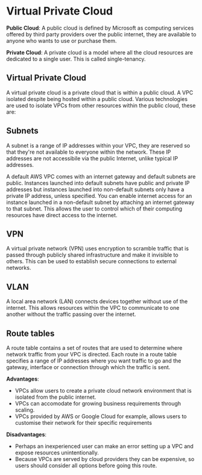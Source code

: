 # Virtual Private Cloud

**Public Cloud**: 
A public cloud is defined by Microsoft as computing services offered by third party providers over the public internet, they are available to anyone who wants to use or purchase them.

**Private Cloud**: 
A private cloud is a model where all the cloud resources are dedicated to a single user. This is called single-tenancy.

## Virtual Private Cloud
A virtual private cloud is a private cloud that is within a public cloud. A VPC isolated despite being hosted within a public cloud. Various technologies are used to isolate VPCs from other resources within the public cloud, these are:

## Subnets
A subnet is a range of IP addresses within your VPC, they are reserved so that they're not available to everyone within the network. These IP addresses are not accessibile via the public Internet, unlike typical IP addresses.

A default AWS VPC comes with an internet gateway and default subnets are public. Instances launched into default subnets have public and private IP addresses but instances launched into non-default subnets only have a private IP address, unless specified. You can enable internet access for an instance launched in a non-default subnet by attaching an internet gateway to that subnet. This allows the user to control which of their computing resources have direct access to the internet.

## VPN
A virtual private network (VPN) uses encryption to scramble traffic that is passed through publicly shared infrastructure and make it invisible to others. This can be used to establish secure connections to external networks.

## VLAN
A local area network (LAN) connects devices together without use of the internet. This allows resources within the VPC to communicate to one another without the traffic passing over the internet.

## Route tables
A route table contains a set of routes that are used to determine where network traffic from your VPC is directed. Each route in a route table specifies a range of IP addresses where you want traffic to go and the gateway, interface or connection through which the traffic is sent.

**Advantages**: 
- VPCs allow users to create a private cloud network environment that is isolated from the public internet.
- VPCs can accomodate for growing business requirements through scaling.
- VPCs provided by AWS or Google Cloud for example, allows users to customise their network for their specific requirements

**Disadvantages**:
- Perhaps an inexperienced user can make an error setting up a VPC and expose resources unintentionally.
- Because VPCs are served by cloud providers they can be expensive, so users should consider all options before going this route.